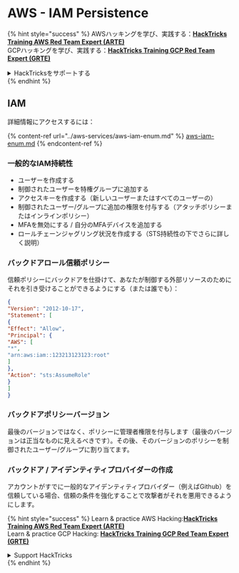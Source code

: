 # AWS - IAM Persistence

{% hint style="success" %}
AWSハッキングを学び、実践する：<img src="../../../.gitbook/assets/image (1).png" alt="" data-size="line">[**HackTricks Training AWS Red Team Expert (ARTE)**](https://training.hacktricks.xyz/courses/arte)<img src="../../../.gitbook/assets/image (1).png" alt="" data-size="line">\
GCPハッキングを学び、実践する：<img src="../../../.gitbook/assets/image (2).png" alt="" data-size="line">[**HackTricks Training GCP Red Team Expert (GRTE)**<img src="../../../.gitbook/assets/image (2).png" alt="" data-size="line">](https://training.hacktricks.xyz/courses/grte)

<details>

<summary>HackTricksをサポートする</summary>

* [**サブスクリプションプラン**](https://github.com/sponsors/carlospolop)を確認してください！
* **💬 [**Discordグループ**](https://discord.gg/hRep4RUj7f)または[**Telegramグループ**](https://t.me/peass)に参加するか、**Twitter** 🐦 [**@hacktricks\_live**](https://twitter.com/hacktricks\_live)**をフォローしてください。**
* **[**HackTricks**](https://github.com/carlospolop/hacktricks)および[**HackTricks Cloud**](https://github.com/carlospolop/hacktricks-cloud)のGitHubリポジトリにPRを提出してハッキングトリックを共有してください。**

</details>
{% endhint %}

## IAM

詳細情報にアクセスするには：

{% content-ref url="../aws-services/aws-iam-enum.md" %}
[aws-iam-enum.md](../aws-services/aws-iam-enum.md)
{% endcontent-ref %}

### 一般的なIAM持続性

* ユーザーを作成する
* 制御されたユーザーを特権グループに追加する
* アクセスキーを作成する（新しいユーザーまたはすべてのユーザーの）
* 制御されたユーザー/グループに追加の権限を付与する（アタッチポリシーまたはインラインポリシー）
* MFAを無効にする / 自分のMFAデバイスを追加する
* ロールチェーンジャグリング状況を作成する（STS持続性の下でさらに詳しく説明）

### バックドアロール信頼ポリシー

信頼ポリシーにバックドアを仕掛けて、あなたが制御する外部リソースのためにそれを引き受けることができるようにする（または誰でも）：
```json
{
"Version": "2012-10-17",
"Statement": [
{
"Effect": "Allow",
"Principal": {
"AWS": [
"*",
"arn:aws:iam::123213123123:root"
]
},
"Action": "sts:AssumeRole"
}
]
}
```
### バックドアポリシーバージョン

最後のバージョンではなく、ポリシーに管理者権限を付与します（最後のバージョンは正当なものに見えるべきです）。その後、そのバージョンのポリシーを制御されたユーザー/グループに割り当てます。

### バックドア / アイデンティティプロバイダーの作成

アカウントがすでに一般的なアイデンティティプロバイダー（例えばGithub）を信頼している場合、信頼の条件を強化することで攻撃者がそれを悪用できるようにします。

{% hint style="success" %}
Learn & practice AWS Hacking:<img src="../../../.gitbook/assets/image (1).png" alt="" data-size="line">[**HackTricks Training AWS Red Team Expert (ARTE)**](https://training.hacktricks.xyz/courses/arte)<img src="../../../.gitbook/assets/image (1).png" alt="" data-size="line">\
Learn & practice GCP Hacking: <img src="../../../.gitbook/assets/image (2).png" alt="" data-size="line">[**HackTricks Training GCP Red Team Expert (GRTE)**<img src="../../../.gitbook/assets/image (2).png" alt="" data-size="line">](https://training.hacktricks.xyz/courses/grte)

<details>

<summary>Support HackTricks</summary>

* Check the [**subscription plans**](https://github.com/sponsors/carlospolop)!
* **Join the** 💬 [**Discord group**](https://discord.gg/hRep4RUj7f) or the [**telegram group**](https://t.me/peass) or **follow** us on **Twitter** 🐦 [**@hacktricks\_live**](https://twitter.com/hacktricks\_live)**.**
* **Share hacking tricks by submitting PRs to the** [**HackTricks**](https://github.com/carlospolop/hacktricks) and [**HackTricks Cloud**](https://github.com/carlospolop/hacktricks-cloud) github repos.

</details>
{% endhint %}
